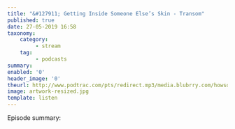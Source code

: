 ```yaml
---
title: "&#127911; Getting Inside Someone Else’s Skin - Transom"
published: true
date: 27-05-2019 16:58
taxonomy:
    category:
         - stream
    tag:
         - podcasts
summary:
enabled: '0'
header_image: '0'
theurl: http://www.podtrac.com/pts/redirect.mp3/media.blubrry.com/howsound/p/transom.org/wp-content/uploads/2019/05/Getting-Inside-Someones-Skin.mp3
image: artwork-resized.jpg
template: listen
---
```

 
Episode summary: 
